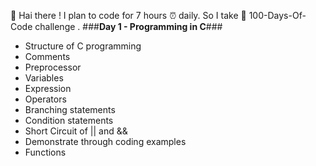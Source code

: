 👋 Hai there ! 
I plan to code for 7 hours ⏰ daily.
So I take 💯 100-Days-Of-Code challenge .
###**Day 1 - Programming in C**###
- Structure of C programming
- Comments
- Preprocessor
- Variables
- Expression
- Operators
- Branching statements
- Condition statements
- Short Circuit of || and &&
- Demonstrate through coding examples 
- Functions
